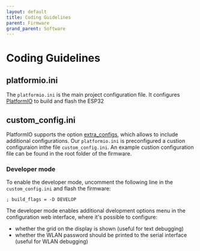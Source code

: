 ```yaml
---
layout: default
title: Coding Guidelines
parent: Firmware
grand_parent: Software
---
```


# Coding Guidelines

## platformio.ini

The `platformio.ini` is the main project configuration file. 
It configures [PlatformIO](https://docs.platformio.org/en/latest/projectconf/section_platformio.html#id4) to build and flash the ESP32

## custom_config.ini

PlatformIO supports the option [extra_configs](https://docs.platformio.org/en/latest/projectconf/section_platformio.html),
which allows to include additional configurations. Our `platformio.ini` is preconfigured a custion configuraion inthe file `custom_config.ini`.
An example custion configuration file can be found in the root folder of the firmware.

### Developer mode

To enable the developer mode, uncomment the following line in the `custom_config.ini` and flash the firmware:

```
; build_flags = -D DEVELOP
```

The developer mode enables additional dvelopment options menu in the configuration web interface, where it's possible to configure:

* whether the grid on the display is shown (useful for text debugging)
* whether the WLAN password should be printed to the serial interface (useful for WLAN debugging)

